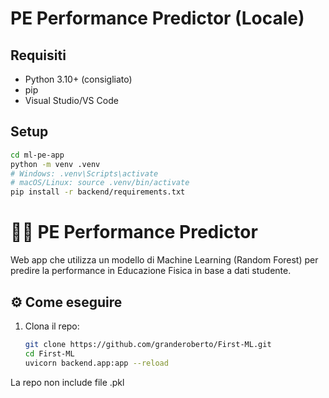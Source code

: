 # PE Performance Predictor (Locale)

## Requisiti

- Python 3.10+ (consigliato)
- pip
- Visual Studio/VS Code

## Setup

```bash
cd ml-pe-app
python -m venv .venv
# Windows: .venv\Scripts\activate
# macOS/Linux: source .venv/bin/activate
pip install -r backend/requirements.txt
```


# 🏋️‍♂️ PE Performance Predictor

Web app che utilizza un modello di Machine Learning (Random Forest)
per predire la performance in Educazione Fisica in base a dati studente.

## ⚙️ Come eseguire

1. Clona il repo:
   ```bash
   git clone https://github.com/granderoberto/First-ML.git
   cd First-ML
   uvicorn backend.app:app --reload
   ```


La repo non include file .pkl
